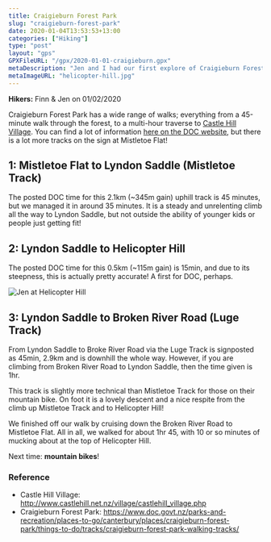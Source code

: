 ```yaml
---
title: Craigieburn Forest Park
slug: "craigieburn-forest-park"
date: 2020-01-04T13:53:53+13:00
categories: ["Hiking"]
type: "post"
layout: "gps"
GPXFileURL: "/gpx/2020-01-01-craigieburn.gpx"
metaDescription: "Jen and I had our first explore of Craigieburn Forest Park over the 2019/2020 New Year. Next time, less walking, more mountain biking!"
metaImageURL: "helicopter-hill.jpg"
---
```


__Hikers:__ Finn & Jen on 01/02/2020

Craigieburn Forest Park has a wide range of walks; everything from a 45-minute walk through the forest, to a multi-hour traverse to [Castle Hill Village](chv). You can find a lot of information [here on the DOC website](doc), but there is a lot more tracks on the sign at Mistletoe Flat!

## 1: Mistletoe Flat to Lyndon Saddle (Mistletoe Track)

The posted DOC time for this 2.1km (~345m gain) uphill track is 45 minutes, but we managed it in around 35 minutes. It is a steady and unrelenting climb all the way to Lyndon Saddle, but not outside the ability of younger kids or people just getting fit!

## 2: Lyndon Saddle to Helicopter Hill

The posted DOC time for this 0.5km (~115m gain) is 15min, and due to its steepness, this is actually pretty accurate! A first for DOC, perhaps.

![Jen at Helicopter Hill](/img/2020-01-01-helicopter-hill.jpg)

## 3: Lyndon Saddle to Broken River Road (Luge Track)

From Lyndon Saddle to Broke River Road via the Luge Track is signposted as 45min, 2.9km and is downhill the whole way. However, if you are climbing from Broken River Road to Lyndon Saddle, then the time given is 1hr.

This track is slightly more technical than Mistletoe Track for those on their mountain bike. On foot it is a lovely descent and a nice respite from the climb up Mistletoe Track and to Helicopter Hill!

We finished off our walk by cruising down the Broken River Road to Mistletoe Flat. All in all, we walked for about 1hr 45, with 10 or so minutes of mucking about at the top of Helicopter Hill.

Next time: __mountain bikes__!

### Reference

- Castle Hill Village: http://www.castlehill.net.nz/village/castlehill_village.php
- Craigieburn Forest Park: https://www.doc.govt.nz/parks-and-recreation/places-to-go/canterbury/places/craigieburn-forest-park/things-to-do/tracks/craigieburn-forest-park-walking-tracks/

[chv]:http://www.castlehill.net.nz/village/castlehill_village.php
[doc]:https://www.doc.govt.nz/parks-and-recreation/places-to-go/canterbury/places/craigieburn-forest-park/things-to-do/tracks/craigieburn-forest-park-walking-tracks/